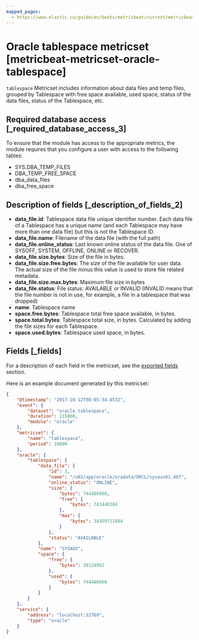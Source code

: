 ```yaml
---
mapped_pages:
  - https://www.elastic.co/guide/en/beats/metricbeat/current/metricbeat-metricset-oracle-tablespace.html
---
```


# Oracle tablespace metricset [metricbeat-metricset-oracle-tablespace]

`tablespace` Metricset includes information about data files and temp files, grouped by Tablespace with free space available, used space, status of the data files, status of the Tablespace, etc.


## Required database access [_required_database_access_3]

To ensure that the module has access to the appropriate metrics, the module requires that you configure a user with access to the following tables:

* SYS.DBA_TEMP_FILES
* DBA_TEMP_FREE_SPACE
* dba_data_files
* dba_free_space


## Description of fields [_description_of_fields_2]

* **data_file.id**: Tablespace data file unique identifier number. Each data file of a Tablespace has a unique name (and each Tablespace may have more than one data file) but this is not the Tablespace ID.
* **data_file.name**: Filename of the data file (with the full path)
* **data_file.online_status**: Last known online status of the data file. One of SYSOFF, SYSTEM, OFFLINE, ONLINE or RECOVER.
* **data_file.size.bytes**: Size of the file in bytes.
* **data_file.size.free.bytes**: The size of the file available for user data. The actual size of the file minus this value is used to store file related metadata.
* **data_file.size.max.bytes**: Maximum file size in bytes
* **data_file.status**: File status: AVAILABLE or INVALID (INVALID means that the file number is not in use, for example, a file in a tablespace that was dropped)
* **name**: Tablespace name
* **space.free.bytes**: Tablespace total free space available, in bytes.
* **space.total.bytes**: Tablespace total size, in bytes. Calculated by adding the file sizes for each Tablespace.
* **space.used.bytes**: Tablespace used space, in bytes.

## Fields [_fields]

For a description of each field in the metricset, see the [exported fields](/reference/metricbeat/exported-fields-oracle.md) section.

Here is an example document generated by this metricset:

```json
{
    "@timestamp": "2017-10-12T08:05:34.853Z",
    "event": {
        "dataset": "oracle.tablespace",
        "duration": 115000,
        "module": "oracle"
    },
    "metricset": {
        "name": "tablespace",
        "period": 10000
    },
    "oracle": {
        "tablespace": {
            "data_file": {
                "id": 3,
                "name": "/u02/app/oracle/oradata/ORCL/sysaux01.dbf",
                "online_status": "ONLINE",
                "size": {
                    "bytes": 744488960,
                    "free": {
                        "bytes": 743440384
                    },
                    "max": {
                        "bytes": 34359721984
                    }
                },
                "status": "AVAILABLE"
            },
            "name": "SYSAUX",
            "space": {
                "free": {
                    "bytes": 39124992
                },
                "used": {
                    "bytes": 744488960
                }
            }
        }
    },
    "service": {
        "address": "localhost:32769",
        "type": "oracle"
    }
}
```
